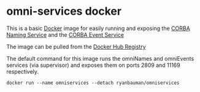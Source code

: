 # omni-services docker
This is a basic [Docker](https://www.docker.com/) image for easily running and exposing the [CORBA Naming Service](http://omniorb.sourceforge.net/omni42/omniNames.pdf) and the [CORBA Event Service](http://www.omnievents.org/)

The image can be pulled from the [Docker Hub Registry](https://registry.hub.docker.com/u/ryanbauman/omni-services/)

The default command for this image runs the omniNames and omniEvents services (via supervisor) and exposes them on ports 2809 and 11169 respectively. 

	docker run --name omniservices --detach ryanbauman/omniservices
